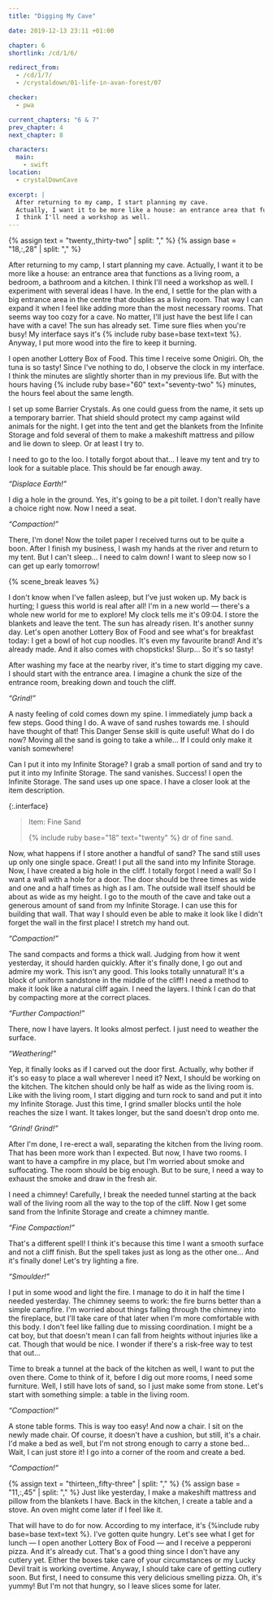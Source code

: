 ```yaml
---
title: "Digging My Cave"

date: 2019-12-13 23:11 +01:00

chapter: 6
shortlink: /cd/1/6/

redirect_from:
  - /cd/1/7/
  - /crystaldown/01-life-in-avan-forest/07

checker:
  - pwa

current_chapters: "6 & 7"
prev_chapter: 4
next_chapter: 8

characters:
  main:
    - swift
location:
  - crystalDownCave

excerpt: |
  After returning to my camp, I start planning my cave.
  Actually, I want it to be more like a house: an entrance area that functions as a living room, a bedroom, a bathroom and a kitchen.
  I think I'll need a workshop as well.
---
```

{% assign text = "twenty,,thirty-two" | split: "," %}
{% assign base = "18,:,28" | split: "," %}

After returning to my camp, I start planning my cave.
Actually, I want it to be more like a house: an entrance area that functions as a living room, a bedroom, a bathroom and a kitchen.
I think I'll need a workshop as well.
I experiment with several ideas I have.
In the end, I settle for the plan with a big entrance area in the centre that doubles as a living room.
That way I can expand it when I feel like adding more than the most necessary rooms.
That seems way too cozy for a cave.
No matter, I'll just have the best life I can have with a cave!
The sun has already set.
Time sure flies when you're busy!
My interface says it's {% include ruby base=base text=text %}.
Anyway, I put more wood into the fire to keep it burning.

I open another Lottery Box of Food.
This time I receive some Onigiri. Oh, the tuna is so tasty!
Since I've nothing to do, I observe the clock in my interface.
I think the minutes are slightly shorter than in my previous life.
But with the hours having {% include ruby base="60" text="seventy-two" %} minutes, the hours feel about the same length.

I set up some Barrier Crystals. As one could guess from the name, it sets up a temporary barrier.
That shield should protect my camp against wild animals for the night.
I get into the tent and get the blankets from the Infinite Storage and fold several of them to make a makeshift mattress and pillow and lie down to sleep.
Or at least I try to.

I need to go to the loo. I totally forgot about that…
I leave my tent and try to look for a suitable place.
This should be far enough away.

*“Displace Earth!”*

I dig a hole in the ground.
Yes, it's going to be a pit toilet. I don't really have a choice right now.
Now I need a seat.

*“Compaction!”*

There, I'm done!
Now the toilet paper I received turns out to be quite a boon.
After I finish my business, I wash my hands at the river and return to my tent.
But I can't sleep… I need to calm down!
I want to sleep now so I can get up early tomorrow!

{% scene_break leaves %}

I don't know when I've fallen asleep, but I've just woken up.
My back is hurting; I guess this world is real after all!
I'm in a new world — there's a whole new world for me to explore!
My clock tells me it's 09:04. I store the blankets and leave the tent.
The sun has already risen.
It's another sunny day.
Let's open another Lottery Box of Food and see what's for breakfast today: I get a bowl of hot cup noodles.
It's even my favourite brand! And it's already made.
And it also comes with chopsticks!
Slurp… So it's so tasty!

After washing my face at the nearby river, it's time to start digging my cave.
I should start with the entrance area.
I imagine a chunk the size of the entrance room, breaking down and touch the cliff.

*“Grind!”*

A nasty feeling of cold comes down my spine.
I immediately jump back a few steps.
Good thing I do. A wave of sand rushes towards me.
I should have thought of that!
This Danger Sense skill is quite useful!
What do I do now? Moving all the sand is going to take a while…
If I could only make it vanish somewhere!

Can I put it into my Infinite Storage?
I grab a small portion of sand and try to put it into my Infinite Storage.
The sand vanishes. Success!
I open the Infinite Storage.
The sand uses up one space.
I have a closer look at the item description.

{:.interface}
> Item: Fine Sand
>
> {% include ruby base="18" text="twenty" %} dr of fine sand.
>

Now, what happens if I store another a handful of sand?
The sand still uses up only one single space.
Great! I put all the sand into my Infinite Storage.
Now, I have created a big hole in the cliff.
I totally forgot I need a wall!
So I want a wall with a hole for a door.
The door should be three times as wide and one and a half times as high as I am.
The outside wall itself should be about as wide as my height.
I go to the mouth of the cave and take out a generous amount of sand from my Infinite Storage.
I can use this for building that wall.
That way I should even be able to make it look like I didn't forget the wall in the first place!
I stretch my hand out.

*“Compaction!”*

The sand compacts and forms a thick wall.
Judging from how it went yesterday, it should harden quickly.
After it's finally done, I go out and admire my work.
This isn't any good. This looks totally unnatural!
It's a block of uniform sandstone in the middle of the cliff!
I need a method to make it look like a natural cliff again.
I need the layers. I think I can do that by compacting more at the correct places.

*“Further Compaction!”*

There, now I have layers. It looks almost perfect.
I just need to weather the surface.

*“Weathering!”*

Yep, it finally looks as if I carved out the door first.
Actually, why bother if it's so easy to place a wall wherever I need it?
Next, I should be working on the kitchen.
The kitchen should only be half as wide as the living room is.
Like with the living room, I start digging and turn rock to sand and put it into my Infinite Storage.
Just this time, I grind smaller blocks until the hole reaches the size I want.
It takes longer, but the sand doesn't drop onto me.

*“Grind! Grind!”*

After I'm done, I re-erect a wall, separating the kitchen from the living room.
That has been more work than I expected.
But now, I have two rooms.
I want to have a campfire in my place, but I'm worried about smoke and suffocating.
The room should be big enough.
But to be sure, I need a way to exhaust the smoke and draw in the fresh air.

I need a chimney!
Carefully, I break the needed tunnel starting at the back wall of the living room all the way to the top of the cliff.
Now I get some sand from the Infinite Storage and create a chimney mantle.

*“Fine Compaction!”*

That's a different spell!
I think it's because this time I want a smooth surface and not a cliff finish.
But the spell takes just as long as the other one…
And it's finally done! Let's try lighting a fire.

*“Smoulder!”*

I put in some wood and light the fire.
I manage to do it in half the time I needed yesterday.
The chimney seems to work: the fire burns better than a simple campfire.
I'm worried about things falling through the chimney into the fireplace, but I'll take care of that later when I'm more comfortable with this body.
I don't feel like falling due to missing coordination.
I might be a cat boy, but that doesn't mean I can fall from heights without injuries like a cat.
Though that would be nice.
I wonder if there's a risk-free way to test that out…

Time to break a tunnel at the back of the kitchen as well, I want to put the oven there.
Come to think of it, before I dig out more rooms, I need some furniture.
Well, I still have lots of sand, so I just make some from stone.
Let's start with something simple: a table in the living room.

*“Compaction!”*

A stone table forms. This is way too easy!
And now a chair. I sit on the newly made chair.
Of course, it doesn't have a cushion, but still, it's a chair.
I'd make a bed as well, but I'm not strong enough to carry a stone bed…
Wait, I can just store it! I go into a corner of the room and create a bed.

*“Compaction!”*

{% assign text = "thirteen,,fifty-three" | split: "," %} {% assign base = "11,:,45" | split: "," %}
Just like yesterday, I make a makeshift mattress and pillow from the blankets I have.
Back in the kitchen, I create a table and a stove.
An oven might come later if I feel like it.

That will have to do for now.
According to my interface, it's {%include ruby base=base text=text %}.
I've gotten quite hungry.
Let's see what I get for lunch — I open another Lottery Box of Food — and I receive a pepperoni pizza.
And it's already cut.
That's a good thing since I don't have any cutlery yet.
Either the boxes take care of your circumstances or my Lucky Devil trait is working overtime.
Anyway, I should take care of getting cutlery soon.
But first, I need to consume this very delicious smelling pizza. Oh, it's yummy!
But I'm not that hungry, so I leave slices some for later.
